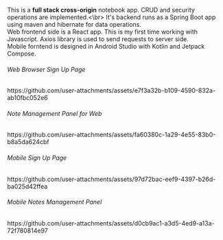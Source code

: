 This is a <b>full stack cross-origin</b> notebook app. CRUD and security operations are implemented.<\br>
It's backend runs as a Spring Boot app using maven and hibernate for data operations.</br>
Web frontend side is a React app. This is my first time working with Javascript. Axios library is used to send requests to server side.</br>
Mobile forntend is designed in Android Studio with Kotlin and Jetpack Compose. 

<h6>Web Browser Sign Up Page</h6>
https://github.com/user-attachments/assets/e7f3a32b-b109-4590-832a-ab10fbc052e6
<h6>Note Management Panel for Web</h6>
https://github.com/user-attachments/assets/fa60380c-1a29-4e55-83b0-b8a5da624cbf
<h6>Mobile Sign Up Page</h6>
https://github.com/user-attachments/assets/97d72bac-eef9-4397-b26d-ba025d42ffea
<h6>Mobile Notes Management Panel</h6>
https://github.com/user-attachments/assets/d0cb9ac1-a3d5-4ed9-a13a-72f780814e97
